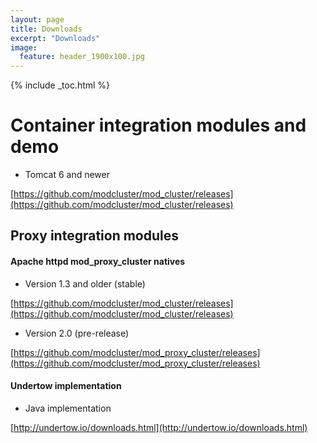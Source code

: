 ```yaml
---
layout: page
title: Downloads
excerpt: "Downloads"
image:
  feature: header_1900x100.jpg
---
```


{% include _toc.html %}

# Container integration modules and demo

* Tomcat 6 and newer

[https://github.com/modcluster/mod_cluster/releases](https://github.com/modcluster/mod_cluster/releases)

## Proxy integration modules

#### Apache httpd mod_proxy_cluster natives

* Version 1.3 and older (stable)

[https://github.com/modcluster/mod_cluster/releases](https://github.com/modcluster/mod_cluster/releases)

* Version 2.0 (pre-release)

[https://github.com/modcluster/mod_proxy_cluster/releases](https://github.com/modcluster/mod_proxy_cluster/releases)

#### Undertow implementation

* Java implementation

[http://undertow.io/downloads.html](http://undertow.io/downloads.html)